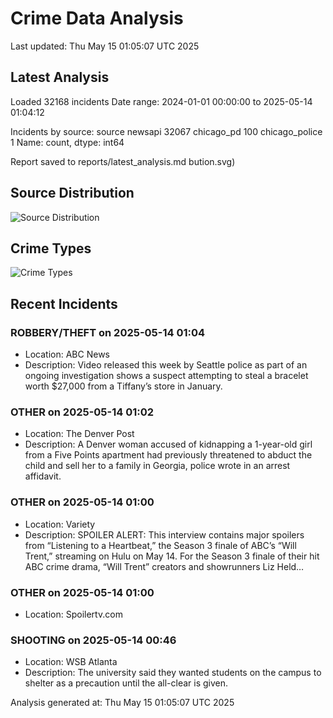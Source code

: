 # Crime Data Analysis
Last updated: Thu May 15 01:05:07 UTC 2025

## Latest Analysis

Loaded 32168 incidents
Date range: 2024-01-01 00:00:00 to 2025-05-14 01:04:12

Incidents by source:
source
newsapi           32067
chicago_pd          100
chicago_police        1
Name: count, dtype: int64

Report saved to reports/latest_analysis.md
bution.svg)

## Source Distribution
![Source Distribution](images/source_distribution.svg)

## Crime Types
![Crime Types](images/crime_types.svg)

## Recent Incidents

### ROBBERY/THEFT on 2025-05-14 01:04
- Location: ABC News
- Description: Video released this week by Seattle police as part of an ongoing investigation shows a suspect attempting to steal a bracelet worth $27,000 from a Tiffany’s store in January.


### OTHER on 2025-05-14 01:02
- Location: The Denver Post
- Description: A Denver woman accused of kidnapping a 1-year-old girl from a Five Points apartment had previously threatened to abduct the child and sell her to a family in Georgia, police wrote in an arrest affidavit.


### OTHER on 2025-05-14 01:00
- Location: Variety
- Description: SPOILER ALERT: This interview contains major spoilers from “Listening to a Heartbeat,” the Season 3 finale of ABC’s “Will Trent,” streaming on Hulu on May 14. For the Season 3 finale of their hit ABC crime drama, “Will Trent” creators and showrunners Liz Held…


### OTHER on 2025-05-14 01:00
- Location: Spoilertv.com


### SHOOTING on 2025-05-14 00:46
- Location: WSB Atlanta
- Description: The university said they wanted students on the campus to shelter as a precaution until the all-clear is given.

Analysis generated at: Thu May 15 01:05:07 UTC 2025
